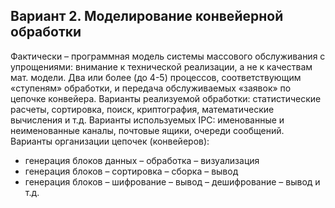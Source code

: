 ## Вариант 2. Моделирование конвейерной обработки

Фактически – программная модель системы массового обслуживания с упрощениями: внимание к технической реализации, а не к качествам мат. модели.
Два или более (до 4-5) процессов, соответствующим «ступеням» обработки, и передача обслуживаемых «заявок» по цепочке конвейера.
Варианты реализуемой обработки: статистические расчеты, сортировка, поиск, криптография, математические вычисления и т.д.
Варианты используемых IPC: именованные и неименованные каналы, почтовые ящики, очереди сообщений.
Варианты организации цепочек (конвейеров):
- генерация блоков данных – обработка – визуализация
- генерация блоков – сортировка – сборка – вывод
- генерация блоков – шифрование – вывод – дешифрование – вывод и т.д.